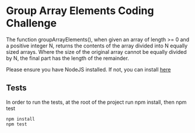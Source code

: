 # Group Array Elements Coding Challenge

The function groupArrayElements(), when given an array of length >= 0 and a positive integer N, returns the contents of the  array divided into N equally sized arrays. Where the size of the original array cannot be equally divided by N, the final part has the length of the remainder.

Please ensure you have NodeJS installed. If not, you can install [here](https://nodejs.org/en)


## Tests
In order to run the tests, at the root of the project run npm install, then npm test
```
npm install
npm test
```



